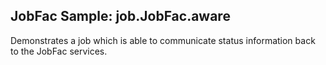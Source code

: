 ﻿
## JobFac Sample: job.JobFac.aware

Demonstrates a job which is able to communicate status information back to the JobFac services.

